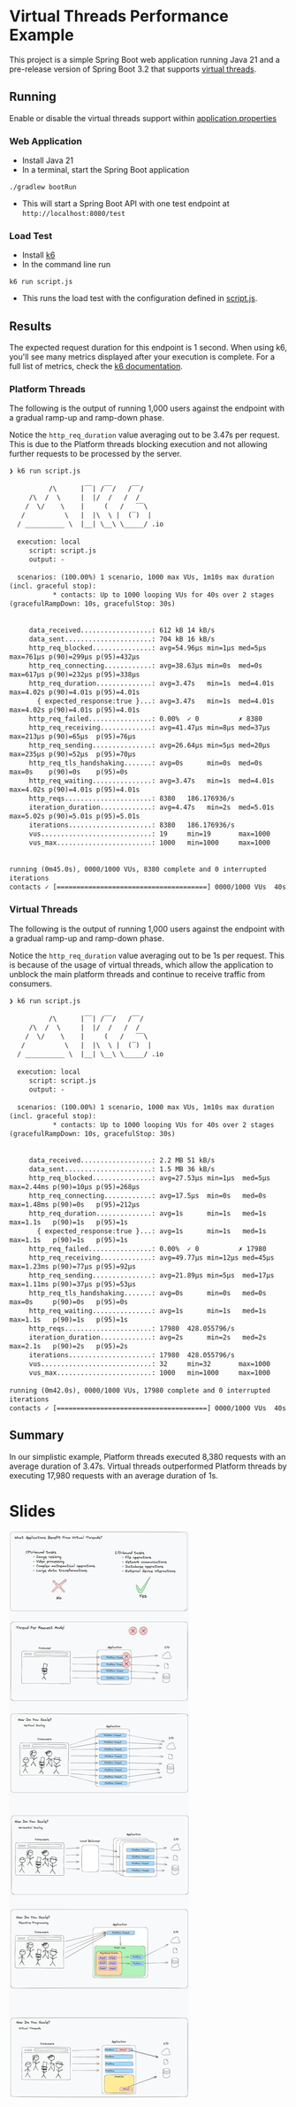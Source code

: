 # Virtual Threads Performance Example

This project is a simple Spring Boot web application running Java 21 and a pre-release version of Spring Boot 3.2 that supports [virtual threads](https://openjdk.org/jeps/444).

## Running

Enable or disable the virtual threads support within [application.properties](src/main/resources/application.properties)

### Web Application
- Install Java 21
- In a terminal, start the Spring Boot application

```shell
./gradlew bootRun
```
- This will start a Spring Boot API with one test endpoint at `http://localhost:8080/test`

### Load Test

- Install [k6](https://k6.io/)
- In the command line run 
```shell
k6 run script.js
```
- This runs the load test with the configuration defined in [script.js](script.js).

## Results
The expected request duration for this endpoint is 1 second. When using k6, you'll see many metrics displayed after your execution is complete. For a full list of metrics, check the [k6 documentation](https://k6.io/docs/using-k6/metrics/reference/). 

### Platform Threads
The following is the output of running 1,000 users against the endpoint with a gradual ramp-up and ramp-down phase.

Notice the `http_req_duration` value averaging out to be 3.47s per request. This is due to the Platform threads blocking execution and not allowing further requests to be processed by the server.

```text
❯ k6 run script.js

          /\      |‾‾| /‾‾/   /‾‾/   
     /\  /  \     |  |/  /   /  /    
    /  \/    \    |     (   /   ‾‾\  
   /          \   |  |\  \ |  (‾)  | 
  / __________ \  |__| \__\ \_____/ .io

  execution: local
     script: script.js
     output: -

  scenarios: (100.00%) 1 scenario, 1000 max VUs, 1m10s max duration (incl. graceful stop):
           * contacts: Up to 1000 looping VUs for 40s over 2 stages (gracefulRampDown: 10s, gracefulStop: 30s)


     data_received..................: 612 kB 14 kB/s
     data_sent......................: 704 kB 16 kB/s
     http_req_blocked...............: avg=54.96µs min=1µs med=5µs   max=761µs p(90)=299µs p(95)=432µs
     http_req_connecting............: avg=38.63µs min=0s  med=0s    max=617µs p(90)=232µs p(95)=338µs
     http_req_duration..............: avg=3.47s   min=1s  med=4.01s max=4.02s p(90)=4.01s p(95)=4.01s
       { expected_response:true }...: avg=3.47s   min=1s  med=4.01s max=4.02s p(90)=4.01s p(95)=4.01s
     http_req_failed................: 0.00%  ✓ 0          ✗ 8380  
     http_req_receiving.............: avg=41.47µs min=8µs med=37µs  max=213µs p(90)=65µs  p(95)=76µs 
     http_req_sending...............: avg=26.64µs min=5µs med=20µs  max=235µs p(90)=52µs  p(95)=70µs 
     http_req_tls_handshaking.......: avg=0s      min=0s  med=0s    max=0s    p(90)=0s    p(95)=0s   
     http_req_waiting...............: avg=3.47s   min=1s  med=4.01s max=4.02s p(90)=4.01s p(95)=4.01s
     http_reqs......................: 8380   186.176936/s
     iteration_duration.............: avg=4.47s   min=2s  med=5.01s max=5.02s p(90)=5.01s p(95)=5.01s
     iterations.....................: 8380   186.176936/s
     vus............................: 19     min=19       max=1000
     vus_max........................: 1000   min=1000     max=1000


running (0m45.0s), 0000/1000 VUs, 8380 complete and 0 interrupted iterations
contacts ✓ [======================================] 0000/1000 VUs  40s

```

### Virtual Threads
The following is the output of running 1,000 users against the endpoint with a gradual ramp-up and ramp-down phase.

Notice the `http_req_duration` value averaging out to be 1s per request. This is because of the usage of virtual threads, which allow the application to unblock the main platform threads and continue to receive traffic from consumers.

```text
❯ k6 run script.js

          /\      |‾‾| /‾‾/   /‾‾/   
     /\  /  \     |  |/  /   /  /    
    /  \/    \    |     (   /   ‾‾\  
   /          \   |  |\  \ |  (‾)  | 
  / __________ \  |__| \__\ \_____/ .io

  execution: local
     script: script.js
     output: -

  scenarios: (100.00%) 1 scenario, 1000 max VUs, 1m10s max duration (incl. graceful stop):
           * contacts: Up to 1000 looping VUs for 40s over 2 stages (gracefulRampDown: 10s, gracefulStop: 30s)


     data_received..................: 2.2 MB 51 kB/s
     data_sent......................: 1.5 MB 36 kB/s
     http_req_blocked...............: avg=27.53µs min=1µs  med=5µs  max=2.44ms p(90)=10µs p(95)=268µs
     http_req_connecting............: avg=17.5µs  min=0s   med=0s   max=1.48ms p(90)=0s   p(95)=212µs
     http_req_duration..............: avg=1s      min=1s   med=1s   max=1.1s   p(90)=1s   p(95)=1s   
       { expected_response:true }...: avg=1s      min=1s   med=1s   max=1.1s   p(90)=1s   p(95)=1s   
     http_req_failed................: 0.00%  ✓ 0          ✗ 17980 
     http_req_receiving.............: avg=49.77µs min=12µs med=45µs max=1.23ms p(90)=77µs p(95)=92µs 
     http_req_sending...............: avg=21.89µs min=5µs  med=17µs max=1.11ms p(90)=37µs p(95)=53µs 
     http_req_tls_handshaking.......: avg=0s      min=0s   med=0s   max=0s     p(90)=0s   p(95)=0s   
     http_req_waiting...............: avg=1s      min=1s   med=1s   max=1.1s   p(90)=1s   p(95)=1s   
     http_reqs......................: 17980  428.055796/s
     iteration_duration.............: avg=2s      min=2s   med=2s   max=2.1s   p(90)=2s   p(95)=2s   
     iterations.....................: 17980  428.055796/s
     vus............................: 32     min=32       max=1000
     vus_max........................: 1000   min=1000     max=1000

running (0m42.0s), 0000/1000 VUs, 17980 complete and 0 interrupted iterations
contacts ✓ [======================================] 0000/1000 VUs  40s
```

## Summary
In our simplistic example, Platform threads executed 8,380 requests with an average duration of 3.47s. Virtual threads outperformed Platform threads by executing 17,980 requests with an average duration of 1s.

# Slides

![Slides](docs/slides.png)
